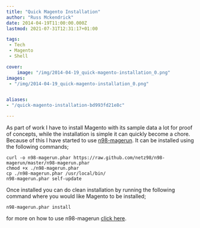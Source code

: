 ```yaml
---
title: "Quick Magento Installation"
author: "Russ Mckendrick"
date: 2014-04-19T11:00:00.000Z
lastmod: 2021-07-31T12:31:17+01:00

tags:
 - Tech
 - Magento
 - Shell

cover:
    image: "/img/2014-04-19_quick-magento-installation_0.png" 
images:
 - "/img/2014-04-19_quick-magento-installation_0.png"


aliases:
- "/quick-magento-installation-bd993fd21e8c"

---
```


As part of work I have to install Magento with its sample data a lot for proof of concepts, while the installation is simple it can quickly become a chore. Because of this I have started to use [n98-magerun](http://magerun.net/). It can be installed using the following commands;

```
curl -o n98-magerun.phar https://raw.github.com/netz98/n98-magerun/master/n98-magerun.phar
chmod +x ./n98-magerun.phar
cp ./n98-magerun.phar /usr/local/bin/
n98-magerun.phar self-update
```

Once installed you can do clean installation by running the following command where you would like Magento to be installed;

```
n98-magerun.phar install
```

for more on how to use n98-magerun [click here](https://github.com/netz98/n98-magerun/wiki).
